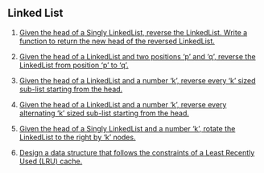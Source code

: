 ## Linked List

1. [Given the head of a Singly LinkedList, reverse the LinkedList.
Write a function to return the new head of the reversed LinkedList.](BReverseLinkedList.java)

1. [Given the head of a LinkedList and two positions ‘p’ and ‘q’, reverse the LinkedList from position ‘p’ to ‘q’.](CReverseSubList.java)

1. [Given the head of a LinkedList and a number ‘k’, reverse every ‘k’ sized sub-list starting from the head.](DReverseEveryKElements.java)

1. [Given the head of a LinkedList and a number ‘k’, reverse every alternating ‘k’ sized sub-list starting from the head.](EReverseAlternateKElements.java)

1. [Given the head of a Singly LinkedList and a number ‘k’, rotate the LinkedList to the right by ‘k’ nodes.](FRotateLinkedListByK.java)

1. [Design a data structure that follows the constraints of a Least Recently Used (LRU) cache.](GLRUCache.java)
